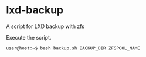 # lxd-backup
A script for LXD backup with zfs


Execute the script.
```console
user@host:~$ bash backup.sh BACKUP_DIR ZFSPOOL_NAME
```

